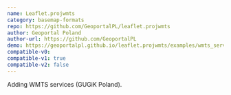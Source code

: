 ```yaml
---
name: Leaflet.projwmts
category: basemap-formats
repo: https://github.com/GeoportalPL/leaflet.projwmts
author: Geoportal Poland
author-url: https://github.com/GeoportalPL
demo: https://geoportalpl.github.io/leaflet.projwmts/examples/wmts_services.html
compatible-v0:
compatible-v1: true
compatible-v2: false
---
```


Adding WMTS services (GUGiK Poland).
